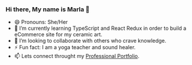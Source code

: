 ### Hi there, My name is Marla 👋
- 😄 Pronouns: She/Her
- 🌱 I’m currently learning TypeScript and React Redux in order to build a eCommerce site for my ceramic art.
- 👯 I’m looking to collaborate with others who crave knowledge.
- ⚡ Fun fact: I am a yoga teacher and sound healer.
- 📫 Lets connect throught my [Professional Portfolio](https://mmockus15.github.io/mmockus-professional-portfolio/).

<!--
**MMockus15/MMockus15** is a ✨ _special_ ✨ repository because its `README.md` (this file) appears on your GitHub profile.

Here are some ideas to get you started:

- 🔭 I’m currently working on ...
- 🌱 I’m currently learning ...
- 👯 I’m looking to collaborate on ...
- 🤔 I’m looking for help with ...
- 💬 Ask me about ...
- 📫 How to reach me: ...
- 😄 Pronouns: ...
- ⚡ Fun fact: ...
-->
